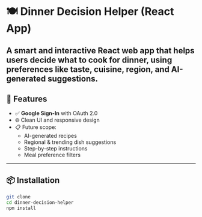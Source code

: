 # 🍽️ Dinner Decision Helper (React App)

A smart and interactive React web app that helps users decide **what to cook for dinner**, using preferences like taste, cuisine, region, and AI-generated suggestions. 
---

## 🚀 Features

- ✅ **Google Sign-In** with OAuth 2.0
- 🌐 Clean UI and responsive design
- 📋 Future scope:
  - AI-generated recipes
  - Regional & trending dish suggestions
  - Step-by-step instructions
  - Meal preference filters

---


## 📦 Installation

```bash
git clone 
cd dinner-decision-helper
npm install
